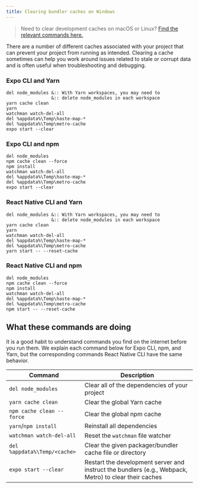 ```yaml
---
title: Clearing bundler caches on Windows
---
```


> Need to clear development caches on macOS or Linux? [Find the relevant commands here.](clear-cache-macos-linux.md)

There are a number of different caches associated with your project that can prevent your project from running as intended. Clearing a cache sometimes can help you work around issues related to stale or corrupt data and is often useful when troubleshooting and debugging.

### Expo CLI and Yarn
   ```
   del node_modules &:: With Yarn workspaces, you may need to
                    &:: delete node_modules in each workspace
   yarn cache clean
   yarn
   watchman watch-del-all
   del %appdata%\Temp\haste-map-*
   del %appdata%\Temp\metro-cache
   expo start --clear
   ```
### Expo CLI and npm
   ```
   del node_modules
   npm cache clean --force
   npm install
   watchman watch-del-all
   del %appdata%\Temp\haste-map-*
   del %appdata%\Temp\metro-cache
   expo start --clear
   ```
### React Native CLI and Yarn
   ```
   del node_modules &:: With Yarn workspaces, you may need to
                    &:: delete node_modules in each workspace
   yarn cache clean
   yarn
   watchman watch-del-all
   del %appdata%\Temp\haste-map-*
   del %appdata%\Temp\metro-cache
   yarn start -- --reset-cache
   ```
### React Native CLI and npm
   ```
   del node_modules
   npm cache clean --force
   npm install
   watchman watch-del-all
   del %appdata%\Temp\haste-map-*
   del %appdata%\Temp\metro-cache
   npm start -- --reset-cache
   ```

## What these commands are doing

It is a good habit to understand commands you find on the internet before you run them. We explain each command below for Expo CLI, npm, and Yarn, but the corresponding commands React Native CLI have the same behavior.

| Command                 | Description |
| ----------------------- | ----------- |
|`del node_modules`           | Clear all of the dependencies of your project |
|`yarn cache clean`           | Clear the global Yarn cache |
|`npm cache clean --force`    | Clear the global npm cache |
|`yarn`/`npm install`         | Reinstall all dependencies |
|`watchman watch-del-all`     | Reset the `watchman` file watcher |
|`del %appdata%\Temp/<cache>` | Clear the given packager/bundler cache file or directory |
|`expo start --clear`         | Restart the development server and instruct the bundlers (e.g., Webpack, Metro) to clear their caches |
